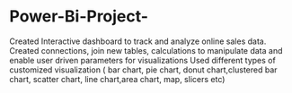 # Power-Bi-Project-

Created Interactive dashboard to track and analyze online sales data.
Created connections, join new tables, calculations to manipulate data and enable user driven parameters for visualizations
Used different types of customized visualization ( bar chart, pie chart, donut chart,clustered bar chart, scatter chart, line chart,area chart, map, slicers etc)
